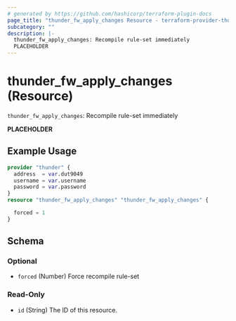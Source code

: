 ```yaml
---
# generated by https://github.com/hashicorp/terraform-plugin-docs
page_title: "thunder_fw_apply_changes Resource - terraform-provider-thunder"
subcategory: ""
description: |-
  thunder_fw_apply_changes: Recompile rule-set immediately
  PLACEHOLDER
---
```


# thunder_fw_apply_changes (Resource)

`thunder_fw_apply_changes`: Recompile rule-set immediately

__PLACEHOLDER__

## Example Usage

```terraform
provider "thunder" {
  address  = var.dut9049
  username = var.username
  password = var.password
}
resource "thunder_fw_apply_changes" "thunder_fw_apply_changes" {

  forced = 1
}
```

<!-- schema generated by tfplugindocs -->
## Schema

### Optional

- `forced` (Number) Force recompile rule-set

### Read-Only

- `id` (String) The ID of this resource.


